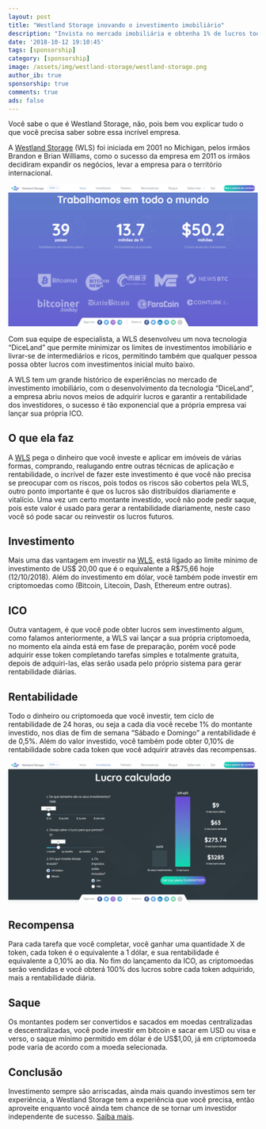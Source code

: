 ```yaml
---
layout: post
title: "Westland Storage inovando o investimento imobiliário"
description: "Invista no mercado imobiliária e obtenha 1% de lucros todos os dias."
date: '2018-10-12 19:10:45'
tags: [sponsorship]
category: [sponsorship]
image: /assets/img/westland-storage/westland-storage.png
author_ib: true
sponsorship: true
comments: true
ads: false
---
```


Você sabe o que é Westland Storage, não, pois bem vou explicar tudo o que você precisa saber sobre essa incrível empresa.

A <a href="https://westlandstorage.com?p=181315"  target="_blank" rel="nofollow">Westland Storage</a> (WLS) foi iniciada em 2001 no Michigan, pelos irmãos Brandon e Brian Williams, como o sucesso da empresa em 2011 os irmãos decidiram expandir os negócios, levar a empresa para o território internacional.

![mercado internacional](/assets/img/westland-storage/internacional.png)

Com sua equipe de especialista, a WLS desenvolveu um nova tecnologia “DiceLand” que permite minimizar os limites de investimentos imobiliário e livrar-se de intermediários e ricos, permitindo também que qualquer pessoa possa obter lucros com investimentos inicial muito baixo.

A WLS tem um grande histórico de experiências no mercado de investimento imobiliário, com o desenvolvimento da tecnologia “DiceLand”, a empresa abriu novos meios de adquirir lucros e garantir a rentabilidade dos investidores, o sucesso é tão exponencial que a própria empresa vai lançar sua própria ICO.

## O que ela faz
A <a href="https://westlandstorage.com?p=181315"  target="_blank" rel="nofollow">WLS</a> pega o dinheiro que você investe e aplicar em imóveis de várias formas, comprando, realugando entre outras técnicas de aplicação e rentabilidade, o incrível de fazer este investimento é que você não precisa se preocupar com os riscos, pois todos os riscos são cobertos pela WLS, outro ponto importante é que os lucros são distribuídos diariamente e vitalício. Uma vez um certo montante investido, você não pode pedir saque, pois este valor é usado para gerar a rentabilidade diariamente, neste caso você só pode sacar ou reinvestir os lucros futuros.

## Investimento
Mais uma das vantagem em investir na <a href="https://westlandstorage.com?p=181315"  target="_blank" rel="nofollow">WLS</a>, está ligado ao limite mínimo de investimento de US$ 20,00 que é o equivalente a R$75,66 hoje (12/10/2018). Além do investimento em dólar, você também pode investir em criptomoedas como (Bitcoin, Litecoin, Dash, Ethereum entre outras). 

## ICO
Outra vantagem, é que você pode obter lucros sem investimento algum, como falamos anteriormente, a WLS vai lançar a sua própria criptomoeda, no momento ela ainda está em fase de preparação, porém você pode adquirir esse token completando tarefas simples e totalmente gratuita, depois de adquiri-las, elas serão usada pelo próprio sistema para gerar rentabilidade diárias.

## Rentabilidade
Todo o dinheiro ou criptomoeda que você investir, tem ciclo de rentabilidade de 24 horas, ou seja a cada dia você recebe 1% do montante investido, nos dias de fim de semana “Sábado e Domingo” a rentabilidade é de 0,5%. Além do valor investido, você também pode obter 0,10% de rentabilidade sobre cada token que você adquirir através das recompensas.

![calculadora de lucros.png](/assets/img/westland-storage/calculadora-de-lucros.png)

## Recompensa
Para cada tarefa que você completar, você ganhar uma quantidade X de token, cada token é o equivalente a 1 dólar, e sua rentabilidade é equivalente a 0,10% ao dia. No fim do lançamento da ICO, as criptomoedas serão vendidas e você obterá 100% dos lucros sobre cada token adquirido, mais a rentabilidade diária.

## Saque
Os montantes podem ser convertidos e sacados em moedas centralizadas e descentralizadas, você pode investir em bitcoin e sacar em USD ou visa e verso, o saque mínimo permitido em dólar é de US$1,00, já em criptomoeda pode varia de acordo com a moeda selecionada.

## Conclusão
Investimento sempre são arriscadas, ainda mais quando investimos sem ter experiência, a Westland Storage tem a experiência que você precisa, então aproveite enquanto você ainda tem chance de se tornar um investidor independente de sucesso. <a href="https://westlandstorage.com?p=181315"  target="_blank" rel="nofollow">Saiba mais</a>.